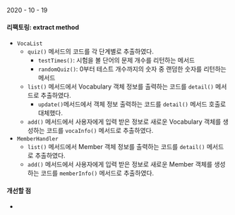 2020  - 10 - 19

#### 리팩토링: extract method

- `VocaList`
  - `quiz()` 메서드의 코드를 각 단계별로 추출하였다.
    - `testTimes()`: 시험을 볼 단어의 문제 개수를 리턴하는 메서드
    - `randomQuiz()`: 0부터 테스트 개수까지의 숫자 중 랜덤한 숫자를 리턴하는 메서드
  - `list()` 메서드에서 Vocabulary 객체 정보를 출력하는 코드를 `detail()` 메서드로 추출하였다. 
    - `update()`메서드에서 객체 정보 출력하는 코드를 `detail()` 메서드 호출로 대체했다.
  - `add()` 메서드에서 사용자에게 입력 받은 정보로 새로운 Vocabulary 객체를 생성하는 코드를 `vocaInfo()` 메서드로 추출하였다.
- `MemberHandler`
  - `list()` 메서드에서 Member 객체 정보를 출력하는 코드를 `detail()` 메서드로 추출하였다. 
  - `add()` 메서드에서 사용자에게 입력 받은 정보로 새로운 Member 객체를 생성하는 코드를 `memberInfo()` 메서드로 추출하였다.

#### 개선할 점

- 

